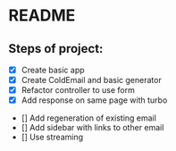 # README

## Steps of project:

- [x] Create basic app
- [x] Create ColdEmail and basic generator
- [x] Refactor controller to use form
- [x] Add response on same page with turbo
- [] Add regeneration of existing email
- [] Add sidebar with links to other email
- [] Use streaming
